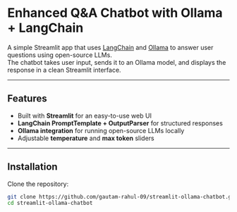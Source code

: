 # Enhanced Q&A Chatbot with Ollama + LangChain

A simple Streamlit app that uses [LangChain](https://www.langchain.com/) and [Ollama](https://ollama.ai/) to answer user questions using open-source LLMs.  
The chatbot takes user input, sends it to an Ollama model, and displays the response in a clean Streamlit interface.

---

## Features
- Built with **Streamlit** for an easy-to-use web UI  
- **LangChain PromptTemplate + OutputParser** for structured responses  
- **Ollama integration** for running open-source LLMs locally  
- Adjustable **temperature** and **max token** sliders  

---

## Installation

Clone the repository:
```bash
git clone https://github.com/gautam-rahul-09/streamlit-ollama-chatbot.git
cd streamlit-ollama-chatbot
